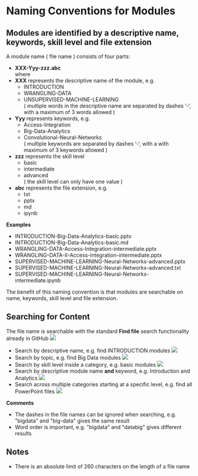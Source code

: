 # Naming Conventions for Modules

## Modules are identified by a descriptive name, keywords, skill level and file extension
A module name ( file name ) consists of four parts:
*	__XXX-Yyy-zzz.abc__  
where   
*	__XXX__ represents the descriptive name of the module, e.g.
    *	INTRODUCTION
    *	WRANGLING-DATA
    * UNSUPERVISED-MACHINE-LEARNING  
    ( multiple words in the descriptive name are separated by dashes ‘-‘, with a maximum of 3 words allowed )  
* __Yyy__ represents keywords, e.g.
    * Access-Integration  
    * Big-Data-Analytics
    * Convolutional-Neural-Networks  
    ( multiple keywords are separated by dashes ‘-‘, with a with maximum of 3 keywords allowed )
*	__zzz__ represents the skill level
    *	basic
    *	intermediate
    *	advanced  
    ( the skill level can only have one value )
*	__abc__ represents the file extension, e.g.
    *	txt
    * pptx 
    * md
    * ipynb

__Examples__

* INTRODUCTION-Big-Data-Analytics-basic.pptx  
* INTRODUCTION-Big-Data-Analytics-basic.md  
* WRANGLING-DATA-Access-Integration-intermediate.pptx  
* WRANGLING-DATA-II-Access-Integration-intermediate.pptx 
* SUPERVISED-MACHINE-LEARNING-Neural-Networks-advanced.pptx
* SUPERVISED-MACHINE-LEARNING-Neural-Networks-advanced.txt
* SUPERVISED-MACHINE-LEARNING-Neural-Networks-intermediate.ipynb

The benefit of this naming convention is that modules are searchable on name, keywords, skill level and file extension.

## Searching for Content

The file name is searchable with the standard __Find file__ search functionality already in GitHub 
![](assets/img/find-file.png)
* Search by descriptive name, e.g. find INTRODUCTION modules
![](assets/img/example-query-1.png)
* Search by topic, e.g. find Big Data modules
![](assets/img/example-query-2.png)
* Search by skill level inside a category, e.g. basic modules 
![](assets/img/example-query-3.png)
* Search by descriptive module name __and__ keyword, e.g. Introduction and Analytics 
![](assets/img/example-query-4.png)
* Search across multiple categories starting at a specific level, e.g. find all PowerPoint files
![](assets/img/example-query-5.png)

__Comments__

* The dashes in the file names can be ignored when searching, e.g. "bigdata" and "big-data" gives the same result
* Word order is important, e.g. "bigdata" and "databig" gives different results

## Notes

* There is an absolute limit of 260 characters on the length of a file name


